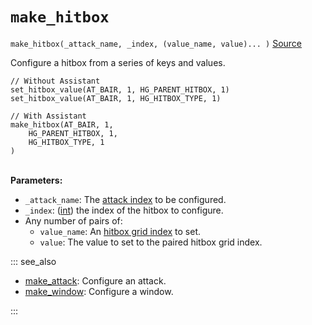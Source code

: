 # `make_hitbox`

`make_hitbox(_attack_name, _index, (value_name, value)... )` [Source](https://github.com/Rivals-Workshop-Community-Projects/injector-library/blob/main/inject/attacks.gml)

Configure a hitbox from a series of keys and values.

```gml
// Without Assistant
set_hitbox_value(AT_BAIR, 1, HG_PARENT_HITBOX, 1)
set_hitbox_value(AT_BAIR, 1, HG_HITBOX_TYPE, 1)

// With Assistant
make_hitbox(AT_BAIR, 1,
    HG_PARENT_HITBOX, 1,
    HG_HITBOX_TYPE, 1
)
```

\
**Parameters:**

- `_attack_name`: The [attack index](https://rivalsofaether.com/attack-indexes/) to be configured.
- `_index`: ([int](/docs/workshop_guide/programming/learning_path/data_types.md#integers)) the index of the hitbox to
  configure.
- Any number of pairs of:
    - `value_name`: An [hitbox grid index](https://rivalsofaether.com/hitbox-grid-indexes/) to set.
    - `value`: The value to set to the paired hitbox grid index.

::: see_also

- [make_attack](make_attack.md): Configure an attack.
- [make_window](make_window.md): Configure a window.

:::


[comment]: <> (\ )

[comment]: <> (**Notes:**)

[comment]: <> (\ )

[comment]: <> (**Further Examples:**)